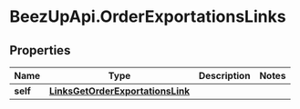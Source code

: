 # BeezUpApi.OrderExportationsLinks

## Properties
Name | Type | Description | Notes
------------ | ------------- | ------------- | -------------
**self** | [**LinksGetOrderExportationsLink**](LinksGetOrderExportationsLink.md) |  | 


